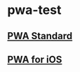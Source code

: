 # pwa-test

## [PWA Standard](https://zprodev.github.io/pwa-test/pwa-standard)

## [PWA for iOS](https://zprodev.github.io/pwa-test/pwa-standard)